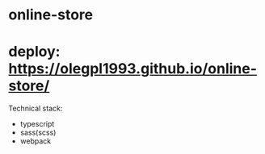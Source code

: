 # online-store
# deploy: https://olegpl1993.github.io/online-store/

Technical stack:
- typescript
- sass(scss)
- webpack
